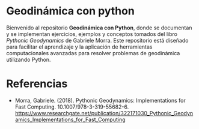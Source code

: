 # Geodinámica con python

Bienvenido al repositorio **Geodinámica con Python**, donde se documentan y se implementan ejercicios, ejemplos y conceptos tomados del libro *Pythonic Geodynamics* de Gabriele Morra. Este repositorio está diseñado para facilitar el aprendizaje y la aplicación de herramientas computacionales avanzadas para resolver problemas de geodinámica utilizando Python.

# Referencias 

- Morra, Gabriele. (2018). Pythonic Geodynamics: Implementations for Fast Computing. 10.1007/978-3-319-55682-6. https://www.researchgate.net/publication/322171030_Pythonic_Geodynamics_Implementations_for_Fast_Computing